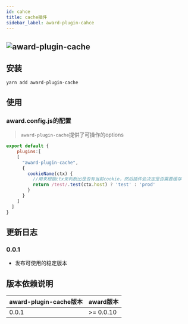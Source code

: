 ```yaml
---
id: cahce
title: cache插件
sidebar_label: award-plugin-cahce
---
```


## ![award-plugin-cache](https://img.shields.io/npm/v/award-plugin-cache.svg)

## 安装

```sh
yarn add award-plugin-cache
```

## 使用

### award.config.js的配置

> `award-plugin-cache`提供了可操作的options

```js
export default {
	plugins:[
    [
      "award-plugin-cache",
      {
        cookieName(ctx) {
          //用来根据ctx来判断出是否有当前cookie，然后插件会决定是否需要缓存
          return /test/.test(ctx.host) ? 'test' : 'prod'
        }
      }
    ]
  ]
}
```

## 更新日志

### 0.0.1

- 发布可使用的稳定版本

## 版本依赖说明

| award-plugin-cache版本 | award版本 |
| ---------------------- | --------- |
| 0.0.1                  | >= 0.0.10  |
